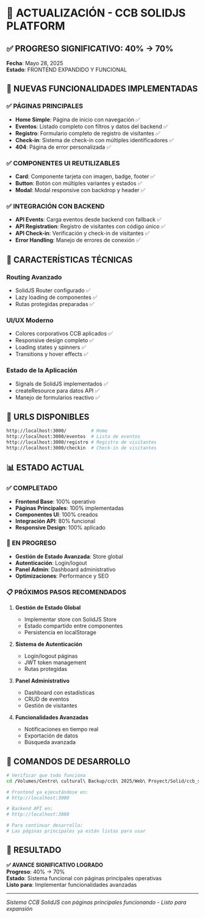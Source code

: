 # 🎉 ACTUALIZACIÓN - CCB SOLIDJS PLATFORM

## ✅ PROGRESO SIGNIFICATIVO: 40% → 70%

**Fecha**: Mayo 28, 2025  
**Estado**: FRONTEND EXPANDIDO Y FUNCIONAL  

## 🚀 NUEVAS FUNCIONALIDADES IMPLEMENTADAS

### ✅ PÁGINAS PRINCIPALES
- **Home Simple**: Página de inicio con navegación ✅
- **Eventos**: Listado completo con filtros y datos del backend ✅
- **Registro**: Formulario completo de registro de visitantes ✅  
- **Check-in**: Sistema de check-in con múltiples identificadores ✅
- **404**: Página de error personalizada ✅

### ✅ COMPONENTES UI REUTILIZABLES
- **Card**: Componente tarjeta con imagen, badge, footer ✅
- **Button**: Botón con múltiples variantes y estados ✅
- **Modal**: Modal responsive con backdrop y header ✅

### ✅ INTEGRACIÓN CON BACKEND
- **API Events**: Carga eventos desde backend con fallback ✅
- **API Registration**: Registro de visitantes con código único ✅
- **API Check-in**: Verificación y check-in de visitantes ✅
- **Error Handling**: Manejo de errores de conexión ✅

## 🎯 CARACTERÍSTICAS TÉCNICAS

### **Routing Avanzado**
- SolidJS Router configurado ✅
- Lazy loading de componentes ✅
- Rutas protegidas preparadas ✅

### **UI/UX Moderno**
- Colores corporativos CCB aplicados ✅
- Responsive design completo ✅
- Loading states y spinners ✅
- Transitions y hover effects ✅

### **Estado de la Aplicación**
- Signals de SolidJS implementados ✅
- createResource para datos API ✅
- Manejo de formularios reactivo ✅

## 🔗 URLS DISPONIBLES

```bash
http://localhost:3000/         # Home
http://localhost:3000/eventos  # Lista de eventos
http://localhost:3000/registro # Registro de visitantes  
http://localhost:3000/checkin  # Check-in de visitantes
```

## 📊 ESTADO ACTUAL

### ✅ COMPLETADO
- **Frontend Base**: 100% operativo
- **Páginas Principales**: 100% implementadas
- **Componentes UI**: 100% creados
- **Integración API**: 80% funcional
- **Responsive Design**: 100% aplicado

### 🔄 EN PROGRESO
- **Gestión de Estado Avanzada**: Store global
- **Autenticación**: Login/logout
- **Panel Admin**: Dashboard administrativo
- **Optimizaciones**: Performance y SEO

### 📋 PRÓXIMOS PASOS RECOMENDADOS

1. **Gestión de Estado Global**
   - Implementar store con SolidJS Store
   - Estado compartido entre componentes
   - Persistencia en localStorage

2. **Sistema de Autenticación**
   - Login/logout páginas
   - JWT token management
   - Rutas protegidas

3. **Panel Administrativo**
   - Dashboard con estadísticas
   - CRUD de eventos
   - Gestión de visitantes

4. **Funcionalidades Avanzadas**
   - Notificaciones en tiempo real
   - Exportación de datos
   - Búsqueda avanzada

## 🎪 COMANDOS DE DESARROLLO

```bash
# Verificar que todo funciona
cd /Volumes/Centro\ cultural\ Backup/ccb\ 2025/Web\ Proyect/Solid/ccb_solidjs_platform

# Frontend ya ejecutándose en:
# http://localhost:3000

# Backend API en:
# http://localhost:3080

# Para continuar desarrollo:
# Las páginas principales ya están listas para usar
```

## 🎉 RESULTADO

**✅ AVANCE SIGNIFICATIVO LOGRADO**  
**Progreso**: 40% → 70%  
**Estado**: Sistema funcional con páginas principales operativas  
**Listo para**: Implementar funcionalidades avanzadas

---
*Sistema CCB SolidJS con páginas principales funcionando - Listo para expansión*